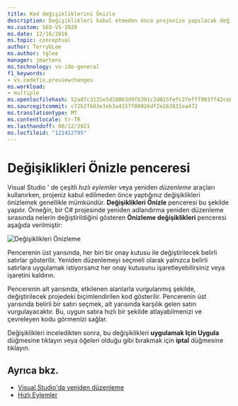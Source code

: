 ```yaml
---
title: Kod değişikliklerini Önizle
description: Değişiklikleri kabul etmeden önce projenize yapılacak değişikliklere gitmek için Değişiklikleri Önizle penceresini nasıl kullanacağınızı öğrenin.
ms.custom: SEO-VS-2020
ms.date: 12/16/2016
ms.topic: conceptual
author: TerryGLee
ms.author: tglee
manager: jmartens
ms.technology: vs-ide-general
f1_keywords:
- vs.codefix.previewchanges
ms.workload:
- multiple
ms.openlocfilehash: 52a87c3131e5d10863d9f6391c2d015fefc27efff903ff42ce80d5aabddbc336
ms.sourcegitcommit: c72b2f603e1eb3a4157f00926df2e263831ea472
ms.translationtype: MT
ms.contentlocale: tr-TR
ms.lasthandoff: 08/12/2021
ms.locfileid: "121412795"
---
```

# <a name="preview-changes-window"></a>Değişiklikleri Önizle penceresi

Visual Studio ' de çeşitli *hızlı eylemler* veya yeniden *düzenleme* araçları kullanırken, projeniz kabul edilmeden önce yaptığınız değişiklikleri önizlemek genellikle mümkündür. **Değişiklikleri Önizle** penceresi bu şekilde yapılır.  Örneğin, bir C# projesinde yeniden adlandırma yeniden düzenleme sırasında nelerin değiştirildiğini gösteren **Önizleme değişiklikleri** penceresi aşağıda verilmiştir:

![Değişiklikleri Önizleme](media/previewchanges.png)

Pencerenin üst yarısında, her biri bir onay kutusu ile değiştirilecek belirli satırlar gösterilir. Yeniden düzenlemeyi seçmeli olarak yalnızca belirli satırlara uygulamak istiyorsanız her onay kutusunu işaretleyebilirsiniz veya işaretini kaldırın.

Pencerenin alt yarısında, etkilenen alanlarla vurgulanmış şekilde, değiştirilecek projedeki biçimlendirilen kod gösterilir. Pencerenin üst yarısında belirli bir satırı seçmek, alt yarısında karşılık gelen satırı vurgulayacaktır. Bu, uygun satıra hızlı bir şekilde atlayabilmenizi ve çevreleyen kodu görmenizi sağlar.

Değişiklikleri inceledikten sonra, bu değişiklikleri **uygulamak Için Uygula** düğmesine tıklayın veya öğeleri olduğu gibi bırakmak için **iptal** düğmesine tıklayın.

## <a name="see-also"></a>Ayrıca bkz.

- [Visual Studio'da yeniden düzenleme](../ide/refactoring-in-visual-studio.md)
- [Hızlı Eylemler](../ide/quick-actions.md)
